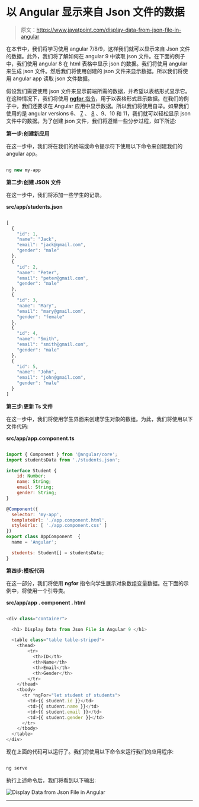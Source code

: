 # 以 Angular 显示来自 Json 文件的数据

> 原文：<https://www.javatpoint.com/display-data-from-json-file-in-angular>

在本节中，我们将学习使用 angular 7/8/9，这样我们就可以显示来自 Json 文件的数据。此外，我们将了解如何在 angular 9 中读取 json 文件。在下面的例子中，我们使用 angular 8 在 html 表格中显示 json 的数据。我们将使用 angular 来生成 json 文件。然后我们将使用创建的 json 文件来显示数据。所以我们将使用 angular app 读取 json 文件数据。

假设我们需要使用 json 文件来显示前端所需的数据，并希望以表格形式显示它。在这种情况下，我们将使用 [**ngfor** 指令](https://www.javatpoint.com/angular-8-ngfor-directive)，用于以表格形式显示数据。在我们的例子中，我们还要求在 Angular 应用中显示数据。所以我们将使用自举。如果我们使用的是 angular versions 6、 [7](https://www.javatpoint.com/angular-7-tutorial) 、 [8](https://www.javatpoint.com/angular-8) 、9、10 和 11，我们就可以轻松显示 json 文件中的数据。为了创建 json 文件，我们将遵循一些分步过程，如下所述:

**第一步:创建新应用**

在这一步中，我们将在我们的终端或命令提示符下使用以下命令来创建我们的 angular app。

```js

ng new my-app

```

**第二步:创建 JSON 文件**

在这一步中，我们将添加一些学生的记录。

**src/app/students.json**

```js

[
  {
    "id": 1,
    "name": "Jack",
    "email": "jack@gmail.com",
    "gender": "male"
  },
  {
    "id": 2,
    "name": "Peter",
    "email": "peter@gmail.com",
    "gender": "male"
  },
  {
    "id": 3,
    "name": "Mary",
    "email": "mary@gmail.com",
    "gender": "female"
  },
  {
    "id": 4,
    "name": "Smith",
    "email": "smith@gmail.com",
    "gender": "male"
  },
  {
    "id": 5,
    "name": "John",
    "email": "john@gmail.com",
    "gender": "male"
  }
]

```

**第三步:更新 Ts 文件**

在这一步中，我们将使用学生界面来创建学生对象的数组。为此，我们将使用以下文件代码:

**src/app/app.component.ts**

```js

import { Component } from '@angular/core';
import studentsData from './students.json';

interface Student {
    id: Number;
    name: String;
    email: String;
    gender: String;
}

@Component({
  selector: 'my-app',
  templateUrl: './app.component.html',
  styleUrls: [ './app.component.css' ]
})
export class AppComponent  {
  name = 'Angular';

  students: Student[] = studentsData;
}

```

**第四步:模板代码**

在这一部分，我们将使用 **ngfor** 指令向学生展示对象数组变量数据。在下面的示例中，将使用一个引导类。

**src/app/app . component . html**

```js

<div class="container">

  <h1> Display Data from Json File in Angular 9 </h1>

  <table class="table table-striped">
    <thead>
        <tr>
          <th>ID</th>
          <th>Name</th>
          <th>Email</th>
          <th>Gender</th>
        </tr>
    </thead>
    <tbody>
      <tr *ngFor="let student of students">
        <td>{{ student.id }}</td>
        <td>{{ student.name }}</td>
        <td>{{ student.email }}</td>
        <td>{{ student.gender }}</td>
      </tr>
    </tbody>
  </table>
</div>

```

现在上面的代码可以运行了。我们将使用以下命令来运行我们的应用程序:

```js

ng serve

```

执行上述命令后，我们将看到以下输出:

![Display Data from Json File in Angular](img/4004983cd4220d24913e1892e0592338.png)

* * *